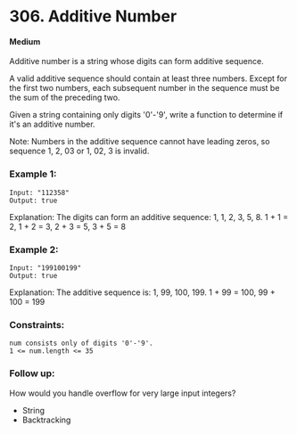 # 306. Additive Number
#### Medium

Additive number is a string whose digits can form additive sequence.

A valid additive sequence should contain at least three numbers. Except for the first two numbers, each subsequent number in the sequence must be the sum of the preceding two.

Given a string containing only digits '0'-'9', write a function to determine if it's an additive number.

Note: Numbers in the additive sequence cannot have leading zeros, so sequence 1, 2, 03 or 1, 02, 3 is invalid.

 

### Example 1:
```
Input: "112358"
Output: true
```
Explanation: The digits can form an additive sequence: 1, 1, 2, 3, 5, 8. 
             1 + 1 = 2, 1 + 2 = 3, 2 + 3 = 5, 3 + 5 = 8
### Example 2:

```
Input: "199100199"
Output: true
```
Explanation: The additive sequence is: 1, 99, 100, 199. 
             1 + 99 = 100, 99 + 100 = 199
 

### Constraints:

```
num consists only of digits '0'-'9'.
1 <= num.length <= 35
```

### Follow up:
How would you handle overflow for very large input integers?

* String
* Backtracking